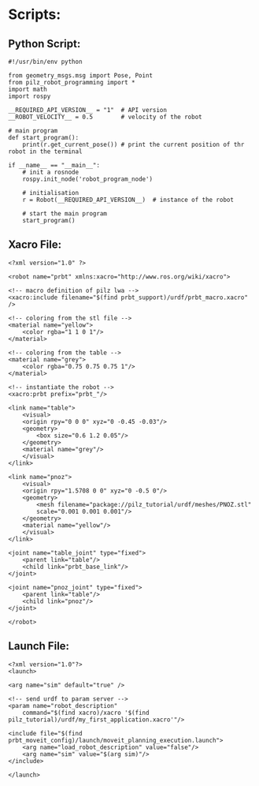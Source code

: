 # Scripts:

## Python Script:
    #!/usr/bin/env python

    from geometry_msgs.msg import Pose, Point
    from pilz_robot_programming import *
    import math
    import rospy

    __REQUIRED_API_VERSION__ = "1"  # API version
    __ROBOT_VELOCITY__ = 0.5        # velocity of the robot

    # main program
    def start_program():
        print(r.get_current_pose()) # print the current position of thr robot in the terminal

    if __name__ == "__main__":
        # init a rosnode
        rospy.init_node('robot_program_node')

        # initialisation
        r = Robot(__REQUIRED_API_VERSION__)  # instance of the robot

        # start the main program
        start_program()

## Xacro File:
    <?xml version="1.0" ?>

    <robot name="prbt" xmlns:xacro="http://www.ros.org/wiki/xacro">

    <!-- macro definition of pilz lwa -->
    <xacro:include filename="$(find prbt_support)/urdf/prbt_macro.xacro" />

    <!-- coloring from the stl file -->
    <material name="yellow">
        <color rgba="1 1 0 1"/>
    </material>

    <!-- coloring from the table -->
    <material name="grey">
        <color rgba="0.75 0.75 0.75 1"/>
    </material>

    <!-- instantiate the robot -->
    <xacro:prbt prefix="prbt_"/>

    <link name="table">
        <visual>
        <origin rpy="0 0 0" xyz="0 -0.45 -0.03"/>
        <geometry>
            <box size="0.6 1.2 0.05"/>
        </geometry>
        <material name="grey"/>
        </visual>
    </link>

    <link name="pnoz">
        <visual>
        <origin rpy="1.5708 0 0" xyz="0 -0.5 0"/>
        <geometry>
            <mesh filename="package://pilz_tutorial/urdf/meshes/PNOZ.stl"
            scale="0.001 0.001 0.001"/>
        </geometry>
        <material name="yellow"/>
        </visual>
    </link>

    <joint name="table_joint" type="fixed">
        <parent link="table"/>
        <child link="prbt_base_link"/>
    </joint>

    <joint name="pnoz_joint" type="fixed">
        <parent link="table"/>
        <child link="pnoz"/>
    </joint>
    
    </robot>

## Launch File:
    <?xml version="1.0"?>
    <launch>

    <arg name="sim" default="true" />

    <!-- send urdf to param server -->
    <param name="robot_description"
        command="$(find xacro)/xacro '$(find pilz_tutorial)/urdf/my_first_application.xacro'"/>

    <include file="$(find prbt_moveit_config)/launch/moveit_planning_execution.launch">
        <arg name="load_robot_description" value="false"/>
        <arg name="sim" value="$(arg sim)"/>
    </include>

    </launch>